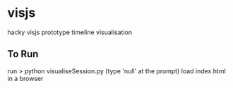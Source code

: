 # visjs
hacky visjs prototype timeline visualisation

## To Run
run > python visualiseSession.py (type 'null' at the prompt)
load index.html in a browser
